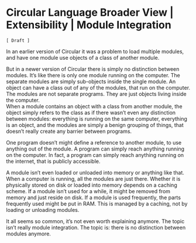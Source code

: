 ﻿Circular Language Broader View | Extensibility | Module Integration
===================================================================

`[ Draft ]`

In an earlier version of Circular it was a problem to load multiple modules, and have one module use objects of a class of another module.

But in a newer version of Circular there is simply no distinction between modules. It’s like there is only one module running on the computer. The separate modules are simply sub-objects inside the single module. An object can have a class out of any of the modules, that run on the computer.  
The modules are not separate programs. They are just objects living inside the computer.  
When a module contains an object with a class from another module, the object simply refers to the class as if there wasn’t even any distinction between modules: everything is running on the same computer, everything is an object, and the modules are simply a benign grouping of things, that doesn’t really create any barrier between programs.

One program doesn’t might define a reference to another module, to use anything out of the module. A program can simply reach anything running on the computer. In fact, a program can simply reach anything running on the internet, that is publicly accessible.

A module isn’t even loaded or unloaded into memory or anything like that. When a computer is running, all the modules are just there. Whether it is physically stored on disk or loaded into memory depends on a caching scheme. If a module isn’t used for a while, it might be removed from memory and just reside on disk. If a module is used frequently, the parts frequently used might be put in RAM. This is managed by a caching, not by loading or unloading modules.

It all seems so common, it’s not even worth explaining anymore. The topic isn’t really module integration. The topic is: there is no distinction between modules anymore.